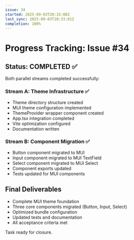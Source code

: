 ```yaml
---
issue: 34
started: 2025-09-03T20:15:08Z
last_sync: 2025-09-03T20:33:01Z
completion: 100%
---
```


# Progress Tracking: Issue #34

## Status: COMPLETED ✅

Both parallel streams completed successfully:

### Stream A: Theme Infrastructure ✅
- Theme directory structure created
- MUI theme configuration implemented  
- ThemeProvider wrapper component created
- App.tsx integration completed
- Vite optimization configured
- Documentation written

### Stream B: Component Migration ✅  
- Button component migrated to MUI
- Input component migrated to MUI TextField
- Select component migrated to MUI Select
- Component exports updated
- Tests updated for MUI components

## Final Deliverables
- Complete MUI theme foundation
- Three core components migrated (Button, Input, Select)
- Optimized bundle configuration
- Updated tests and documentation
- All acceptance criteria met

Task ready for closure.